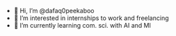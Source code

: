 - 👋 Hi, I’m @dafaq0peekaboo
- 👀 I’m interested in internships to work and freelancing
- 🌱 I’m currently learning com. sci. with AI and Ml

<!---
dafaq0peekaboo/dafaq0peekaboo is a ✨ special ✨ repository because its `README.md` (this file) appears on your GitHub profile.
You can click the Preview link to take a look at your changes.
--->
